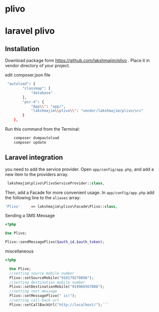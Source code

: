 # plivo

# laravel plivo


## Installation

Download package form  https://github.com/lakshmajim/plivo . 
Place it in vendor directory of your project.


edit composer.json file
```bash
 "autoload": {
        "classmap": [
            "database"
        ],
        "psr-4": {
            "App\\": "app/",
            "lakshmajim\\plivo\\": "vendor/lakshmajim/plivo/src"   
        }
    },
```
    
Run this command from the Terminal:

```bash
    composer dumpautoload
    composer update
```

## Laravel integration

you need to add the service provider. Open `app/config/app.php`, and add a new item to the providers array.

```php
 lakshmajim\plivo\PlivoServiceProvider::class,
```

Then, add a Facade for more convenient usage. In `app/config/app.php` add the following line to the `aliases` array:

```php
'Plivo'     => lakshmajim\plivo\Facade\Plivo::class,
```



Sending a SMS Message

```php
<?php

Use Plivo;

Plivo::sendMessagePlivo($auth_id,$auth_token);
```

miscellaneous

```php
<?php

  Use Plivo;
  //setting source mobile number
  Plivo::setSourceMobile("918179278096");
  //setting destination mobile number
  Plivo::setDestinationMobile("919966567886");
  //setting text message
  Plivo::setMessagePlivo(" is!");
  //setting call back url
  Plivo::setCallBackUrl("http://localhost/");```

